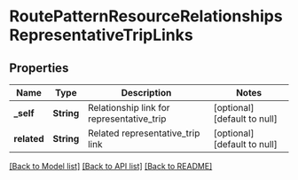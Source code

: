 # RoutePatternResourceRelationshipsRepresentativeTripLinks

## Properties
Name | Type | Description | Notes
------------ | ------------- | ------------- | -------------
**_self** | **String** | Relationship link for representative_trip | [optional] [default to null]
**related** | **String** | Related representative_trip link | [optional] [default to null]

[[Back to Model list]](../README.md#documentation-for-models) [[Back to API list]](../README.md#documentation-for-api-endpoints) [[Back to README]](../README.md)



